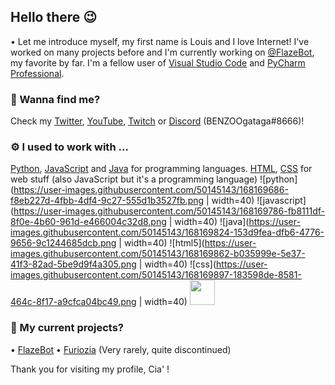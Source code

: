 ## Hello there 😉
• Let me introduce myself, my first name is Louis and I love Internet! I've worked on many projects before and I'm currently working on [@FlazeBot](https://github.flazebot.com), my favorite by far. I'm a fellow user of [Visual Studio Code](https://code.visualstudio.com/) and [PyCharm Professional](https://www.jetbrains.com/fr-fr/pycharm/).  

### 🔗 Wanna find me?
Check my [Twitter](https://twitter.com/BENZOOgataga), [YouTube](https://www.youtube.com/channel/UCvyKZpGR4oEHAcDyImHksIA), [Twitch](https://www.twitch.tv/benzoogataga_) or [Discord](https://discord.flazebot.com) (BENZOOgataga#8666)!

### ⚙️ I used to work with ...
[Python](https://www.python.org/), [JavaScript](https://www.google.com/search?q=javascript&rlz=1C1ONGR_frFR959FR959&oq=Javascript&aqs=chrome.0.0i271j69i57j46i67j0i67j0i433i512j0i131i433i512l2j69i61.1870j0j7&sourceid=chrome&ie=UTF-8) and [Java](https://www.java.com/) for programming languages. [HTML](https://www.google.com/search?q=html&rlz=1C1ONGR_frFR959FR959&oq=html+&aqs=chrome..69i57j0i67j69i60l4j69i65l2.776j0j4&sourceid=chrome&ie=UTF-8), [CSS](https://www.google.com/search?q=css&rlz=1C1ONGR_frFR959FR959&oq=css&aqs=chrome..69i57j0i20i263i512j0i67l4j69i60l2.448j0j7&sourceid=chrome&ie=UTF-8) for web stuff (also JavaScript but it's a programming language)
![python](https://user-images.githubusercontent.com/50145143/168169686-f8eb227d-4fbb-4df4-9c27-555d1b3527fb.png | width=40) ![javascript](https://user-images.githubusercontent.com/50145143/168169786-fb8111df-8f0e-4b60-961d-e466004c32d8.png | width=40) ![java](https://user-images.githubusercontent.com/50145143/168169824-153d9fea-dfb6-4776-9656-9c1244685dcb.png | width=40) ![html5](https://user-images.githubusercontent.com/50145143/168169862-b035999e-5e37-41f3-82ad-5be9d9f4a305.png | width=40) ![css](https://user-images.githubusercontent.com/50145143/168169897-183598de-8581-464c-8f17-a9cfca04bc49.png | width=40)
<img src="http://assets.stickpng.com/images/5848152fcef1014c0b5e4967.png" data-canonical-src="http://assets.stickpng.com/images/5848152fcef1014c0b5e4967.png" width="40" height="40" />

### 🚩 My current projects?
• [FlazeBot](https://flazebot.com/)
• [Furiozia](https://github.com/furiozia) (Very rarely, quite discontinued)

Thank you for visiting my profile, Cia' !
